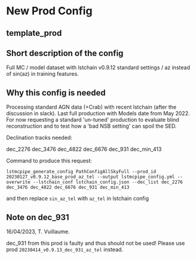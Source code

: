 # New Prod Config

## template_prod

## Short description of the config

Full MC / model dataset with lstchain v0.9.12 standard settings / az instead of sin(az) in training features.

## Why this config is needed

Processing standard AGN data (+Crab) with recent lstchain (after the discussion in slack). Last full production with Models date from May 2022.
For now requesting a standard 'un-tuned' production to evaluate blind reconstruction and to test how a 'bad NSB setting' can spoil the SED.

Declination tracks needed:

dec_2276
dec_3476
dec_4822
dec_6676
dec_931
dec_min_413

Command to produce this request:

```
lstmcpipe_generate_config PathConfigAllSkyFull --prod_id 20230127_v0.9.12_base_prod_az_tel --output lstmcpipe_config.yml --overwrite --lstchain_conf lstchain_config.json --dec_list dec_2276 dec_3476 dec_4822 dec_6676 dec_931 dec_min_413
```

and then replace `sin_az_tel` with `az_tel` in lstchain config

## Note on dec_931
16/04/2023, T. Vuillaume.

dec_931 from this prod is faulty and thus should not be used!
Please use prod `20230414_v0.9.13_dec_931_az_tel` instead.
